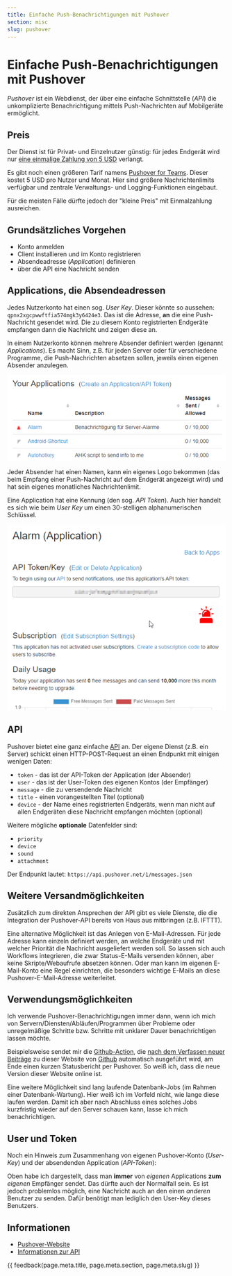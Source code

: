 ```yaml
---
title: Einfache Push-Benachrichtigungen mit Pushover
section: misc
slug: pushover
---
```


# Einfache Push-Benachrichtigungen mit Pushover

*Pushover* ist ein Webdienst, der über eine einfache Schnittstelle (*API*) die unkomplizierte Benachrichtigung mittels Push-Nachrichten auf Mobilgeräte ermöglicht.

## Preis

Der Dienst ist für Privat- und Einzelnutzer günstig: für jedes Endgerät wird nur [eine einmalige Zahlung von 5 USD](https://pushover.net/pricing) verlangt.

Es gibt noch einen größeren Tarif namens [Pushover for Teams](https://pushover.net/teams). Dieser kostet 5 USD pro Nutzer und Monat. Hier sind größere Nachrichtenlimits verfügbar und zentrale Verwaltungs- und Logging-Funktionen eingebaut.

Für die meisten Fälle dürfte jedoch der "kleine Preis" mit Einmalzahlung ausreichen.


## Grundsätzliches Vorgehen

- Konto anmelden
- Client installieren und im Konto registrieren
- Absendeadresse (*Application*) definieren
- über die API eine Nachricht senden

## Applications, die Absendeadressen

Jedes Nutzerkonto hat einen sog. *User Key*. Dieser könnte so aussehen: `qpnx2xgcpwwftfia574mgk3y6424e3`. Das ist die Adresse, **an** die eine Push-Nachricht gesendet wird. Die zu diesem Konto registrierten Endgeräte empfangen dann die Nachricht und zeigen diese an.

In einem Nutzerkonto können mehrere Absender definiert werden (genannt *Applications*). Es macht Sinn, z.B. für jeden Server oder für verschiedene Programme, die Push-Nachrichten absetzen sollen, jeweils einen eigenen Absender anzulegen.

![Applications in Pushover](img/2022-03-29-pushover-applications.png)

Jeder Absender hat einen Namen, kann ein eigenes Logo bekommen (das beim Empfang einer Push-Nachricht auf dem Endgerät angezeigt wird) und hat sein eigenes monatliches Nachrichtenlimit.

Eine Application hat eine Kennung (den sog. *API Token*). Auch hier handelt es sich wie beim *User Key* um einen 30-stelligen alphanumerischen Schlüssel.

![Application-Details](img/2022-03-29-pushover-application-details.png)

## API

Pushover bietet eine ganz einfache [API](/api/) an. Der eigene Dienst (z.B. ein Server) schickt einen HTTP-POST-Request an einen Endpunkt mit einigen wenigen Daten:

- `token` - das ist der API-Token der Application (der Absender)
- `user` - das ist der User-Token des eigenen Kontos (der Empfänger)
- `message` - die zu versendende Nachricht
- `title` - einen vorangestellten Titel (optional)
- `device` - der Name eines registrierten Endgeräts, wenn man nicht auf allen Endgeräten diese Nachricht empfangen möchten (optional)

Weitere mögliche **optionale** Datenfelder sind:

- `priority`
- `device`
- `sound`
- `attachment`

Der Endpunkt lautet: `https://api.pushover.net/1/messages.json`

## Weitere Versandmöglichkeiten

Zusätzlich zum direkten Ansprechen der API gibt es viele Dienste, die die Integration der Pushover-API bereits von Haus aus mitbringen (z.B. IFTTT).

Eine alternative Möglichkeit ist das Anlegen von E-Mail-Adressen. Für jede Adresse kann einzeln definiert werden, an welche Endgeräte und mit welcher Priorität die Nachricht ausgeliefert werden soll. So lassen sich auch Workflows integrieren, die zwar Status-E-Mails versenden können, aber keine Skripte/Webaufrufe absetzen können. Oder man kann im eigenen E-Mail-Konto eine Regel einrichten, die besonders wichtige E-Mails an diese Pushover-E-Mail-Adresse weiterleitet.


## Verwendungsmöglichkeiten

Ich verwende Pushover-Benachrichtigungen immer dann, wenn ich mich von Servern/Diensten/Abläufen/Programmen über Probleme oder unregelmäßige Schritte bzw. Schritte mit unklarer Dauer benachrichtigen lassen möchte.

Beispielsweise sendet mir die [Github-Action](/misc/github-actions/), die [nach dem Verfassen neuer Beiträge](/info/#zur-technik-dieser-website) zu dieser Website von [Github](/misc/github/) automatisch ausgeführt wird, am Ende einen kurzen Statusbericht per Pushover. So weiß ich, dass die neue Version dieser Website online ist.

Eine weitere Möglichkeit sind lang laufende Datenbank-Jobs (im Rahmen einer Datenbank-Wartung). Hier weiß ich im Vorfeld nicht, wie lange diese laufen werden. Damit ich aber nach Abschluss eines solches Jobs kurzfristig wieder auf den Server schauen kann, lasse ich mich benachrichtigen.

## User und Token

Noch ein Hinweis zum Zusammenhang von eigenen Pushover-Konto (*User-Key*) und der absendenden Application (*API-Token*):

Oben habe ich dargestellt, dass man **immer** von *eigenen* Applications **zum** *eigenen* Empfänger sendet. Das dürfte auch der Normalfall sein. Es ist jedoch problemlos möglich, eine Nachricht auch an den einen *anderen* Benutzer zu senden. Dafür benötigt man lediglich den User-Key dieses Benutzers.


## Informationen

- [Pushover-Website](https://pushover.net)
- [Informationen zur API](https://pushover.net/api)


{{ feedback(page.meta.title, page.meta.section, page.meta.slug) }}
